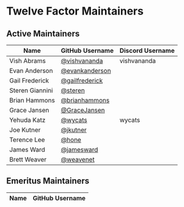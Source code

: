 # Twelve Factor Maintainers

## Active Maintainers

| Name            | GitHub Username                                     | Discord Username |
| --------------- | --------------------------------------------------- | ---------------- |
| Vish Abrams     | [@vishvananda](https://github.com/vishvananda)      | vishvananda      |
| Evan Anderson   | [@evankanderson](@https://github.com/evankanderson) |                  |
| Gail Frederick  | [@gailfrederick](@https://github.com/gailfrederick) |                  |
| Steren Giannini | [@steren](@https://github.com/steren)               |                  |
| Brian Hammons   | [@brianhammons](@https://github.com/brianhammons)   |                  |
| Grace Jansen    | [@GraceJansen](@https://github.com/GraceJansen)     |                  |
| Yehuda Katz     | [@wycats](https://github.com/wycats)                | wycats           |
| Joe Kutner      | [@jkutner](@https://github.com/jkutner)             |                  |
| Terence Lee     | [@hone](https://github.com/hone)                    |                  |
| James Ward      | [@jamesward](@https://github.com/jamesward)         |                  |
| Brett Weaver    | [@weavenet](https://github.com/weavenet)            |                  |

## Emeritus Maintainers

| Name | GitHub Username |
| ---- | --------------- |
